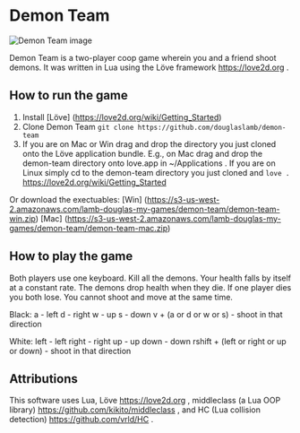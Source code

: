 # Demon Team

![Demon Team image](http://douglaslamb.com/public/demon-team-20151223.jpg)

Demon Team is a two-player coop game wherein you and a friend shoot demons. It was written in Lua using the Löve framework https://love2d.org .

## How to run the game

1. Install [Löve] (https://love2d.org/wiki/Getting_Started)
2. Clone Demon Team `git clone https://github.com/douglaslamb/demon-team`
3. If you are on Mac or Win drag and drop the directory you just cloned onto the Löve application bundle. E.g., on Mac drag and drop the demon-team directory onto love.app in ~/Applications . If you are on Linux simply cd to the demon-team directory you just cloned and `love .` https://love2d.org/wiki/Getting_Started 

Or download the exectuables:
[Win] (https://s3-us-west-2.amazonaws.com/lamb-douglas-my-games/demon-team/demon-team-win.zip)
[Mac] (https://s3-us-west-2.amazonaws.com/lamb-douglas-my-games/demon-team/demon-team-mac.zip)

## How to play the game

Both players use one keyboard. Kill all the demons. Your health falls by itself at a constant rate. The demons drop health when they die. If one player dies you both lose. You cannot shoot and move at the same time.

Black: 
a - left 
d - right 
w - up 
s - down 
v + (a or d or w or s) - shoot in that direction 

White: 
left - left 
right - right 
up - up 
down - down 
rshift + (left or right or up or down) - shoot in that direction

## Attributions

This software uses Lua, Löve https://love2d.org , middleclass (a Lua OOP library) https://github.com/kikito/middleclass , and HC (Lua collision detection) https://github.com/vrld/HC .
